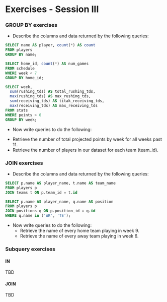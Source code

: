 Exercises - Session III
=======================

### GROUP BY exercises

- Describe the columns and data returned by the following queries:
```sql
SELECT name AS player, count(*) AS count
FROM players
GROUP BY name;

SELECT home_id, count(*) AS num_games
FROM schedule
WHERE week < 7
GROUP BY home_id;

SELECT week,
  sum(rushing_tds) AS total_rushing_tds,
  max(rushing_tds) AS max_rushing_tds,
  sum(receiving_tds) AS titak_receiving_tds,
  max(receiving_tds) AS max_receiving_tds
FROM stats
WHERE points > 0
GROUP BY week;
```
- Now write queries to do the following:
 * Retrieve the number of total projected points by week for all weeks past 11.
 * Retrieve the number of players in our dataset for each team (team_id).

### JOIN exercises
- Describe the columns and data returned by the following queries:
```sql
SELECT p.name AS player_name, t.name AS team_name
FROM players p
JOIN teams t ON p.team_id = t.id

SELECT p.name AS player_name, q.name AS position
FROM players p
JOIN positions q ON p.position_id = q.id
WHERE q.name in ('WR', 'TE');
```
- Now write queries to do the following:
  * Retrieve the name of every home team playing in week 9.
  * Retrieve the name of every away team playing in week 6.

### Subquery exercises

#### IN

TBD

#### JOIN

TBD